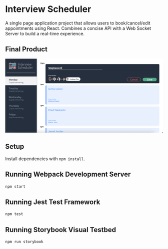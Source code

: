 # Interview Scheduler

A single page application project that allows users to book/cancel/edit appointments using React. Combines a concise API with a Web Socket Server to build a real-time experience. 

## Final Product

!["Screenshot of the book-interview page"](https://github.com/isabeljansi/scheduler/blob/master/docs/book-interview-page.png)

## Setup

Install dependencies with `npm install`.

## Running Webpack Development Server

```sh
npm start
```

## Running Jest Test Framework

```sh
npm test
```

## Running Storybook Visual Testbed

```sh
npm run storybook
```
